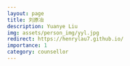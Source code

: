 ```yaml
---
layout: page
title: 刘原冶
description: Yuanye Liu
img: assets/person_img/yyl.jpg
redirect: https://henrylau7.github.io/
importance: 1
category: counsellor
---
```


